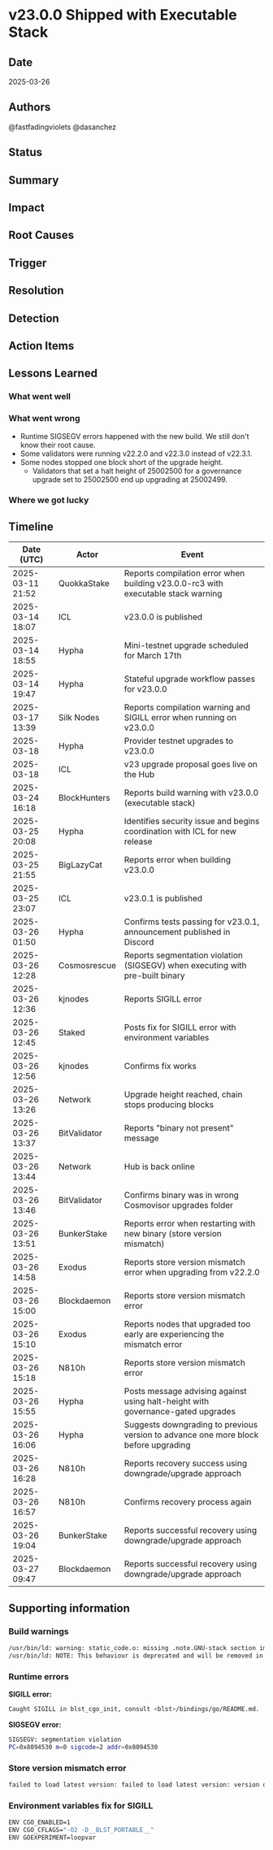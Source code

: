# v23.0.0 Shipped with Executable Stack

## Date

2025-03-26

## Authors

@fastfadingviolets @dasanchez

## Status

## Summary

## Impact

## Root Causes

## Trigger

## Resolution

## Detection

## Action Items

## Lessons Learned

### What went well

### What went wrong

* Runtime SIGSEGV errors happened with the new build. We still don't know their root cause.
* Some validators were running v22.2.0 and v22.3.0 instead of v22.3.1.
* Some nodes stopped one block short of the upgrade height.
  * Validators that set a halt height of 25002500 for a governance upgrade set to 25002500 end up upgrading at 25002499.

### Where we got lucky

## Timeline

| Date (UTC) | Actor | Event |
| --- | --- | --- |
| 2025-03-11 21:52 | QuokkaStake | Reports compilation error when building v23.0.0-rc3 with executable stack warning |
| 2025-03-14 18:07 | ICL | v23.0.0 is published |
| 2025-03-14 18:55 | Hypha | Mini-testnet upgrade scheduled for March 17th |
| 2025-03-14 19:47 | Hypha | Stateful upgrade workflow passes for v23.0.0 |
| 2025-03-17 13:39 | Silk Nodes | Reports compilation warning and SIGILL error when running on v23.0.0 |
| 2025-03-18 | Hypha | Provider testnet upgrades to v23.0.0 |
| 2025-03-18 | ICL | v23 upgrade proposal goes live on the Hub |
| 2025-03-24 16:18 | BlockHunters | Reports build warning with v23.0.0 (executable stack) |
| 2025-03-25 20:08 | Hypha | Identifies security issue and begins coordination with ICL for new release |
| 2025-03-25 21:55 | BigLazyCat | Reports error when building v23.0.0 |
| 2025-03-25 23:07 | ICL | v23.0.1 is published |
| 2025-03-26 01:50 | Hypha | Confirms tests passing for v23.0.1, announcement published in Discord |
| 2025-03-26 12:28 | Cosmosrescue | Reports segmentation violation (SIGSEGV) when executing with pre-built binary |
| 2025-03-26 12:36 | kjnodes | Reports SIGILL error |
| 2025-03-26 12:45 | Staked | Posts fix for SIGILL error with environment variables |
| 2025-03-26 12:56 | kjnodes | Confirms fix works |
| 2025-03-26 13:26 | Network | Upgrade height reached, chain stops producing blocks |
| 2025-03-26 13:37 | BitValidator | Reports "binary not present" message |
| 2025-03-26 13:44 | Network | Hub is back online |
| 2025-03-26 13:46 | BitValidator | Confirms binary was in wrong Cosmovisor upgrades folder |
| 2025-03-26 13:51 | BunkerStake | Reports error when restarting with new binary (store version mismatch) |
| 2025-03-26 14:58 | Exodus | Reports store version mismatch error when upgrading from v22.2.0 |
| 2025-03-26 15:00 | Blockdaemon | Reports store version mismatch error |
| 2025-03-26 15:10 | Exodus | Reports nodes that upgraded too early are experiencing the mismatch error |
| 2025-03-26 15:18 | N810h | Reports store version mismatch error |
| 2025-03-26 15:55 | Hypha | Posts message advising against using halt-height with governance-gated upgrades |
| 2025-03-26 16:06 | Hypha | Suggests downgrading to previous version to advance one more block before upgrading |
| 2025-03-26 16:28 | N810h | Reports recovery success using downgrade/upgrade approach |
| 2025-03-26 16:57 | N810h | Confirms recovery process again |
| 2025-03-26 19:04 | BunkerStake | Reports successful recovery using downgrade/upgrade approach |
| 2025-03-27 09:47 | Blockdaemon | Reports successful recovery using downgrade/upgrade approach |

## Supporting information

### Build warnings

```bash
/usr/bin/ld: warning: static_code.o: missing .note.GNU-stack section implies executable stack
/usr/bin/ld: NOTE: This behaviour is deprecated and will be removed in a future version of the linker
```

### Runtime errors

**SIGILL error:**

```bash
Caught SIGILL in blst_cgo_init, consult <blst>/bindings/go/README.md.
```

**SIGSEGV error:**

```bash
SIGSEGV: segmentation violation
PC=0x8094530 m=0 sigcode=2 addr=0x8094530
```

### Store version mismatch error

```bash
failed to load latest version: failed to load latest version: version of store 08-wasm mismatch root store's version; expected 25002499 got 0; new stores should be added using StoreUpgrades
```

### Environment variables fix for SIGILL

```bash
ENV CGO_ENABLED=1
ENV CGO_CFLAGS="-O2 -D__BLST_PORTABLE__"
ENV GOEXPERIMENT=loopvar
```